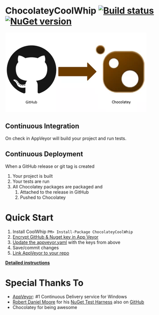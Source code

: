 # ChocolateyCoolWhip   [![Build status](https://ci.appveyor.com/api/projects/status/6r12na0ulbe7q7s2/branch/master?svg=true)](https://ci.appveyor.com/project/jquintus/chocolateycoolwhip/branch/master) [![NuGet version](https://badge.fury.io/nu/ChocolateyCoolWhip.svg)](https://www.nuget.org/packages/ChocolateyCoolWhip/)

![](logo.png)



Continuous Integration
------------------------

On check in AppVeyor will build your project and run tests.


Continuous Deployment
----------------------

When a GitHub release or git tag is created

1. Your project is built
1. Your tests are run
1. All Chocolatey packages are packaged and 
    1. Attached to the release in GitHub
    1. Pushed to Chocolatey

Quick Start
====================

1. Install CoolWhip `PM> Install-Package ChocolateyCoolWhip`
1. [Encrypt GitHub & Nuget key in App Veyor](https://github.com/MasterDevs/ChocolateyCoolWhip/wiki/Encrypting-Data-in-AppVeyor)
1. [Update the appveyor.yaml](https://github.com/MasterDevs/ChocolateyCoolWhip/wiki/AppVeyor.yml) with the keys from above
1. Save/commit changes
1. [Link AppVeyor to your repo](https://github.com/MasterDevs/ChocolateyCoolWhip/wiki/Create-an-AppVeyor-Build)

**[Detailed instructions](https://github.com/MasterDevs/ChocolateyCoolWhip/wiki/Installing-ChocolateyCoolWhip)**



Special Thanks To
====================

* [AppVeyor](http://www.appveyor.com/): #1 Continuous Delivery service for Windows
* [Robert Daniel Moore](https://github.com/robdmoore) for his [NuGet Test Harness](https://robdmoore.id.au/blog/2013/08/07/test-harness-for-nuget-install-powershell-scripts-init-ps1-install-ps1-uninstall-ps1/) also on [GitHub](https://github.com/robdmoore/NuGetCommandTestHarness)
* Chocolatey for being awesome
